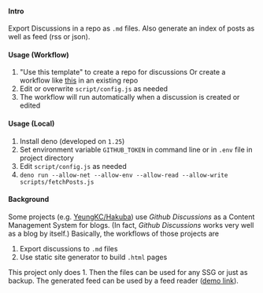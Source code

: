 #### Intro

Export Discussions in a repo as `.md` files. Also generate an index of posts as well as feed (rss or json).


#### Usage (Workflow)

1. "Use this template" to create a repo for discussions
   Or create a workflow like [this](https://github.com/King-of-Infinite-Space/thoughts/blob/master/.github/workflows/main.yml) in an existing repo
2. Edit or overwrite  `script/config.js` as needed
3. The workflow will run automatically when a discussion is created or edited

#### Usage (Local)

1. Install deno (developed on `1.25`)
2. Set environment variable `GITHUB_TOKEN` in command line or in `.env` file in project directory 
3. Edit `script/config.js` as needed
4. `deno run --allow-net --allow-env --allow-read --allow-write scripts/fetchPosts.js`

#### Background

Some projects (e.g. [YeungKC/Hakuba](https://github.com/YeungKC/Hakuba)) use *Github Discussions* as a Content Management System for blogs. (In fact, *Github Discussions* works very well as a blog by itself.) Basically, the workflows of those projects are

1. Export discussions to `.md` files
2. Use static site generator to build `.html` pages

This project only does 1. Then the files can be used for any SSG or just as backup. The generated feed can be used by a feed reader ([demo link](https://cdn.jsdelivr.net/gh/King-of-Infinite-Space/gh-discussions-export/demo_output/feed.rss)).